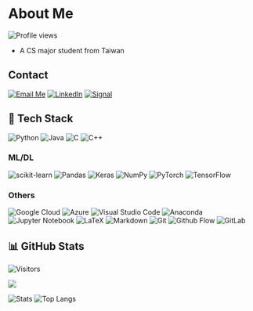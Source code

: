 # About Me
![Profile views](https://komarev.com/ghpvc/?username=tsm55555)

- A CS major student from Taiwan



## Contact

[![Email Me](https://img.shields.io/badge/Email%20Me-EA4335?logo=Gmail&logoColor=white&style=for-the-badge)](mailto:scupper.09tier@icloud.com)
[![LinkedIn](https://img.shields.io/badge/LinkedIn-0077B5?style=for-the-badge&logo=linkedin&logoColor=white)](https://www.linkedin.com/in/yen-cheng-lin-78351122b/)
[![Signal](https://img.shields.io/badge/Signal-3A76F0?style=for-the-badge&logo=signal&logoColor=white)](https://signal.me/#eu/7dI_4qs1TQ_zAgNhWp1AGM2ZJXsXj5ws91AodyXzC_4KORqwNEBPM52LoNj36p_i
)

## &#128296; Tech Stack

![Python](https://img.shields.io/badge/Python-3776AB?logo=Python&logoColor=white&style=for-the-badge)
![Java](https://img.shields.io/badge/Java-007396?logo=Java&logoColor=white&style=for-the-badge)
![C](https://img.shields.io/badge/C-A8B9CC?logo=C&logoColor=white&style=for-the-badge)
![C++](https://img.shields.io/badge/C++-00599C?logo=c%2B%2B&logoColor=white&style=for-the-badge)

### ML/DL
![scikit-learn](https://img.shields.io/badge/scikit--learn-%23F7931E.svg?style=for-the-badge&logo=scikit-learn&logoColor=white)
![Pandas](https://img.shields.io/badge/pandas-%23150458.svg?style=for-the-badge&logo=pandas&logoColor=white)
![Keras](https://img.shields.io/badge/Keras-%23D00000.svg?style=for-the-badge&logo=Keras&logoColor=white)
![NumPy](https://img.shields.io/badge/numpy-%23013243.svg?style=for-the-badge&logo=numpy&logoColor=white)
![PyTorch](https://img.shields.io/badge/PyTorch-%23EE4C2C.svg?style=for-the-badge&logo=PyTorch&logoColor=white)
![TensorFlow](https://img.shields.io/badge/TensorFlow-%23FF6F00.svg?style=for-the-badge&logo=TensorFlow&logoColor=white)

### Others
![Google Cloud](https://img.shields.io/badge/GoogleCloud-%234285F4.svg?style=for-the-badge&logo=google-cloud&logoColor=white)
![Azure](https://img.shields.io/badge/azure-%230072C6.svg?style=for-the-badge&logo=azure-devops&logoColor=white)
![Visual Studio Code](https://img.shields.io/badge/Visual%20Studio%20Code-0078d7.svg?style=for-the-badge&logo=visual-studio-code&logoColor=white)
![Anaconda](https://img.shields.io/badge/Anaconda-%2344A833.svg?style=for-the-badge&logo=anaconda&logoColor=white)
![Jupyter Notebook](https://img.shields.io/badge/jupyter-%23FA0F00.svg?style=for-the-badge&logo=jupyter&logoColor=white)
![LaTeX](https://img.shields.io/badge/latex-%23008080.svg?style=for-the-badge&logo=latex&logoColor=white)
![Markdown](https://img.shields.io/badge/markdown-%23000000.svg?style=for-the-badge&logo=markdown&logoColor=white)
![Git](https://img.shields.io/badge/Git-F05032?logo=Git&logoColor=white&style=for-the-badge)
![Github Flow](https://img.shields.io/badge/Github%20Flow-181717?logo=Github&logoColor=white&style=for-the-badge)
![GitLab](https://img.shields.io/badge/gitlab-%23181717.svg?style=for-the-badge&logo=gitlab&logoColor=white)
## &#128202; GitHub Stats
![Visitors](https://estruyf-github.azurewebsites.net/api/VisitorHit?user=tsm55555&countColor=rgb(35,%20168,%20247))

<a href="https://github.com/ryo-ma/github-profile-trophy">
  <img align="center" src="https://github-profile-trophy.vercel.app/?username=tsm55555" />
</a>


![Stats](https://github-readme-stats.vercel.app/api?username=tsm55555&border_radius=0&icon_color=0aa&bg_color=000&text_color=ccc&title_color=FCE928&show_icons=true&count_private=true&hide_border=true&include_all_commits=true&hide_title=true)
![Top Langs](https://github-readme-stats.vercel.app/api/top-langs/?username=tsm55555&layout=compact&hide=HTML,CSS&bg_color=000&title_color=FCE928&show_icons=true&count_private=true&hide_border=true&include_all_commits=true&text_color=fff&langs_count=8&border_radius=0&exclude_repo=bert-named-entity-recognition)

